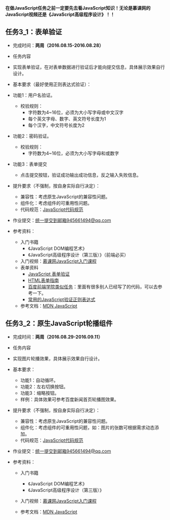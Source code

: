 **在做JavaScript任务之前一定要先去看JavaScript知识！无论是慕课网的JavaScript视频还是《JavaScript高级程序设计》！！**

## 任务3_1：表单验证

- 完成时间：**两周（2016.08.15-2016.08.28）**
- 任务内容
 - 实现表单验证，在对表单数据进行验证后才能向提交信息，具体展示效果自行设计。
- 基本要求（最好使用正则表达式验证）：
 - 功能1：用户名验证。
    - 校验规则：
        - 字符数为4~16位，必须为大小写字母或中文汉字
        - 每个英文字母、数字、英文符号长度为1
        - 每个汉字，中文符号长度为2
 - 功能2：密码验证。
    - 校验规则：
        - 字符数为4~16位，必须为大小写字母和或数字
 - 功能3：表单提交
     - 点击提交按钮，验证成功输出成功信息，反之输入失败信息。

- 提升要求（不强制，按自身实际自行决定）：
    - 兼容性：考虑原生JavaScript的兼容性问题。
    - 组件化：考虑组件的可重用性问题。
    - 代码规范：[JavaScript代码规范](https://github.com/ecomfe/spec/blob/master/javascript-style-guide.md)
- 作业提交：统一提交到邮箱945661494@qq.com
- 参考资料：
    - 入门书籍
      - 《JavaScript DOM编程艺术》
      - 《JavaScript高级程序设计（第三版）》（前端必买）
    - 入门视频：[慕课网JavaScript入门课程](http://www.imooc.com/view/36)
    - 表单资料
      - [JavaScript 表单验证](http://www.w3school.com.cn/js/js_form_validation.asp)
      - [HTML表单指南](https://developer.mozilla.org/en-US/docs/Web/API/FormData/Using_FormData_Objects)
      - [百度前端学院类似任务](http://ife.baidu.com/task/detail?taskId=29)：里面有很多别人已经写了的代码，可以去参考一下。
      - [常用的JavaScript验证正则表达式](http://www.ccvita.com/61.html)
    - 参考文档：[MDN JavaScript](https://developer.mozilla.org/zh-CN/docs/Web/JavaScript)

## 任务3_2：原生JavaScript轮播组件

- 完成时间：**两周（2016.08.29-2016.09.11）**
- 任务内容
 - 实现图片轮播效果，具体展示效果自行设计。
- 基本要求：
    - 功能1：自动循环。
    - 功能2：左右切换按钮。
    - 功能3：缩略按钮。
    - 样例：具体效果可参考百度新闻首页轮播图效果。
- 提升要求（不强制，按自身实际自行决定）：
    - 兼容性：考虑原生JavaScript的兼容性问题。
    - 组件化：考虑组件的可重用性问题，如：图片的张数可根据需求动态添加。
    - 代码规范：[JavaScript代码规范](https://github.com/ecomfe/spec/blob/master/javascript-style-guide.md)

- 作业提交：统一提交到邮箱945661494@qq.com
- 参考资料：
    - 入门书籍
      - 《JavaScript DOM编程艺术》
      - 《JavaScript高级程序设计（第三版）》

    - 入门视频：[慕课网JavaScript入门课程](http://www.imooc.com/view/36)
    - 参考文档：[MDN JavaScript](https://developer.mozilla.org/zh-CN/docs/Web/JavaScript)